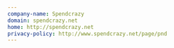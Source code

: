 ```yaml
---
company-name: Spendcrazy
domain: spendcrazy.net
home: http://spendcrazy.net
privacy-policy: http://www.spendcrazy.net/page/pnd
---
```





